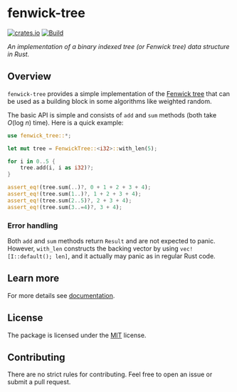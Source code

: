 # fenwick-tree

[![crates.io](https://img.shields.io/crates/v/fenwick-tree)](https://crates.io/crates/fenwick-tree)
[![Build](https://github.com/JoshuaLight/fenwick-tree-rs/workflows/Build/badge.svg)](https://github.com/JoshuaLight/fenwick-tree-rs/actions/workflows/build.yml)

_An implementation of a binary indexed tree (or Fenwick tree) data structure in Rust._

## Overview

`fenwick-tree` provides a simple implementation of the [Fenwick tree](https://en.wikipedia.org/wiki/Fenwick_tree) that can be used as a building block in some algorithms like weighted random.

The basic API is simple and consists of `add` and `sum` methods (both take _O_(log _n_) time). Here is a quick example:
```rust
use fenwick_tree::*;

let mut tree = FenwickTree::<i32>::with_len(5);

for i in 0..5 {
    tree.add(i, i as i32)?;
}

assert_eq!(tree.sum(..)?, 0 + 1 + 2 + 3 + 4);
assert_eq!(tree.sum(1..)?, 1 + 2 + 3 + 4);
assert_eq!(tree.sum(2..5)?, 2 + 3 + 4);
assert_eq!(tree.sum(3..=4)?, 3 + 4);
```

### Error handling

Both `add` and `sum` methods return `Result` and are not expected to panic.
However, `with_len` constructs the backing vector by using `vec![I::default(); len]`, and it actually may panic as in regular Rust code.

## Learn more

For more details see [documentation](https://docs.rs/fenwick_tree).

## License

The package is licensed under the [MIT](https://github.com/JoshuaLight/fenwick-tree-rs/blob/master/LICENSE) license.

## Contributing

There are no strict rules for contributing. Feel free to open an issue or submit a pull request.
